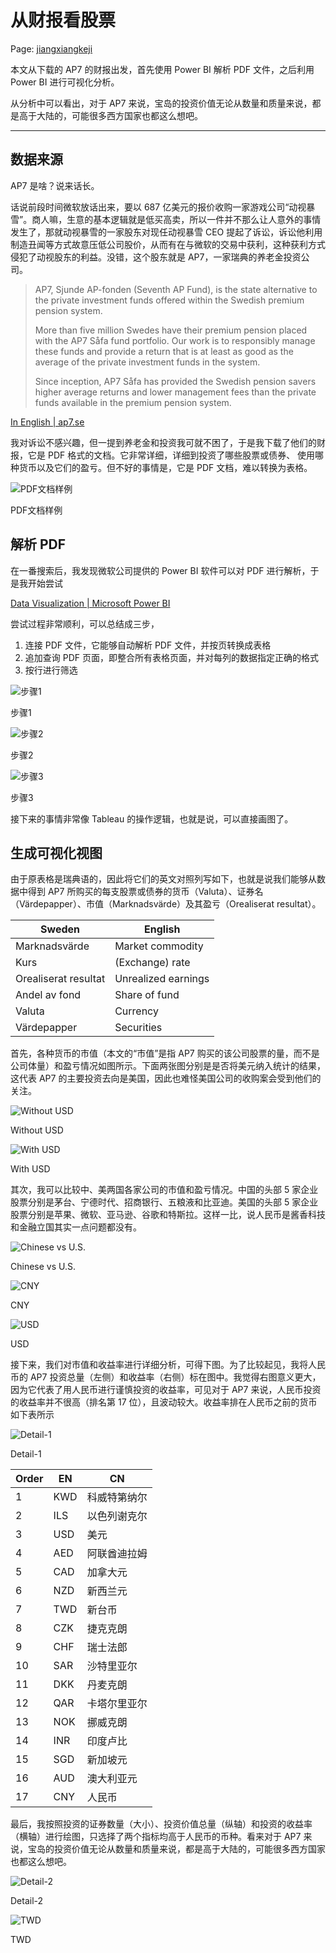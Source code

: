 # 从财报看股票

Page: [jiangxiangkeji](https://listenzcc.github.io/jiangxiangkeji-powerBI-parse-pdf "jiangxiangkeji")

本文从下载的 AP7 的财报出发，首先使用 Power BI 解析 PDF 文件，之后利用 Power BI 进行可视化分析。

从分析中可以看出，对于 AP7 来说，宝岛的投资价值无论从数量和质量来说，都是高于大陆的，可能很多西方国家也都这么想吧。

---

## 数据来源

AP7 是啥？说来话长。

话说前段时间微软放话出来，要以 687 亿美元的报价收购一家游戏公司“动视暴雪”。商人嘛，生意的基本逻辑就是低买高卖，所以一件并不那么让人意外的事情发生了，那就动视暴雪的一家股东对现任动视暴雪 CEO 提起了诉讼，诉讼他利用制造丑闻等方式故意压低公司股价，从而有在与微软的交易中获利，这种获利方式侵犯了动视股东的利益。没错，这个股东就是 AP7，一家瑞典的养老金投资公司。

> AP7, Sjunde AP-fonden (Seventh AP Fund), is the state alternative to the private investment funds offered within the Swedish premium pension system.
> 
> 
> More than five million Swedes have their premium pension placed with the AP7 Såfa fund portfolio. Our work is to responsibly manage these funds and provide a return that is at least as good as the average of the private investment funds in the system.
> 
> Since inception, AP7 Såfa has provided the Swedish pension savers higher average returns and lower management fees than the private funds available in the premium pension system.
> 

[In English | ap7.se](https://www.ap7.se/english/)

我对诉讼不感兴趣，但一提到养老金和投资我可就不困了，于是我下载了他们的财报，它是 PDF 格式的文档。它非常详细，详细到投资了哪些股票或债券、 使用哪种货币以及它们的盈亏。但不好的事情是，它是 PDF 文档，难以转换为表格。

![PDF文档样例](%E4%BB%8E%E8%B4%A2%E6%8A%A5%E7%9C%8B%E8%82%A1%E7%A5%A8%20b24c8713f4bb4143a71f6b2d41a4c49b/Untitled.png)

PDF文档样例

## 解析 PDF

在一番搜索后，我发现微软公司提供的 Power BI 软件可以对 PDF 进行解析，于是我开始尝试

[Data Visualization | Microsoft Power BI](https://powerbi.microsoft.com/en-us/)

尝试过程非常顺利，可以总结成三步，

1. 连接 PDF 文件，它能够自动解析 PDF 文件，并按页转换成表格
2. 追加查询 PDF 页面，即整合所有表格页面，并对每列的数据指定正确的格式
3. 按行进行筛选

![步骤1](%E4%BB%8E%E8%B4%A2%E6%8A%A5%E7%9C%8B%E8%82%A1%E7%A5%A8%20b24c8713f4bb4143a71f6b2d41a4c49b/Untitled%201.png)

步骤1

![步骤2](%E4%BB%8E%E8%B4%A2%E6%8A%A5%E7%9C%8B%E8%82%A1%E7%A5%A8%20b24c8713f4bb4143a71f6b2d41a4c49b/Untitled%202.png)

步骤2

![步骤3](%E4%BB%8E%E8%B4%A2%E6%8A%A5%E7%9C%8B%E8%82%A1%E7%A5%A8%20b24c8713f4bb4143a71f6b2d41a4c49b/Untitled%203.png)

步骤3

接下来的事情非常像 Tableau 的操作逻辑，也就是说，可以直接画图了。

## 生成可视化视图

由于原表格是瑞典语的，因此将它们的英文对照列写如下，也就是说我们能够从数据中得到 AP7 所购买的每支股票或债券的货币（Valuta）、证券名（Värdepapper）、市值（Marknadsvärde）及其盈亏（Orealiserat resultat）。

| Sweden               | English             |
| -------------------- | ------------------- |
| Marknadsvärde        | Market commodity    |
| Kurs                 | (Exchange) rate     |
| Orealiserat resultat | Unrealized earnings |
| Andel av fond        | Share of fund       |
| Valuta               | Currency            |
| Värdepapper          | Securities          |

首先，各种货币的市值（本文的“市值”是指 AP7 购买的该公司股票的量，而不是公司体量）和盈亏情况如图所示。下面两张图分别是是否将美元纳入统计的结果，这代表 AP7 的主要投资去向是美国，因此也难怪美国公司的收购案会受到他们的关注。

![Without USD](%E4%BB%8E%E8%B4%A2%E6%8A%A5%E7%9C%8B%E8%82%A1%E7%A5%A8%20b24c8713f4bb4143a71f6b2d41a4c49b/Untitled%204.png)

Without USD

![With USD](%E4%BB%8E%E8%B4%A2%E6%8A%A5%E7%9C%8B%E8%82%A1%E7%A5%A8%20b24c8713f4bb4143a71f6b2d41a4c49b/Untitled%205.png)

With USD

其次，我可以比较中、美两国各家公司的市值和盈亏情况。中国的头部 5 家企业股票分别是茅台、宁德时代、招商银行、五粮液和比亚迪。美国的头部 5 家企业股票分别是苹果、微软、亚马逊、谷歌和特斯拉。这样一比，说人民币是酱香科技和金融立国其实一点问题都没有。

![Chinese vs U.S.](%E4%BB%8E%E8%B4%A2%E6%8A%A5%E7%9C%8B%E8%82%A1%E7%A5%A8%20b24c8713f4bb4143a71f6b2d41a4c49b/Untitled%206.png)

Chinese vs U.S.

![CNY](%E4%BB%8E%E8%B4%A2%E6%8A%A5%E7%9C%8B%E8%82%A1%E7%A5%A8%20b24c8713f4bb4143a71f6b2d41a4c49b/Untitled%207.png)

CNY

![USD](%E4%BB%8E%E8%B4%A2%E6%8A%A5%E7%9C%8B%E8%82%A1%E7%A5%A8%20b24c8713f4bb4143a71f6b2d41a4c49b/Untitled%208.png)

USD

接下来，我们对市值和收益率进行详细分析，可得下图。为了比较起见，我将人民币的 AP7 投资总量（左侧）和收益率（右侧）标在图中。我觉得右图意义更大，因为它代表了用人民币进行谨慎投资的收益率，可见对于 AP7 来说，人民币投资的收益率并不很高（排名第 17  位），且波动较大。收益率排在人民币之前的货币如下表所示

![Detail-1](%E4%BB%8E%E8%B4%A2%E6%8A%A5%E7%9C%8B%E8%82%A1%E7%A5%A8%20b24c8713f4bb4143a71f6b2d41a4c49b/Untitled%209.png)

Detail-1

| Order | EN  | CN           |
| ----- | --- | ------------ |
| 1     | KWD | 科威特第纳尔 |
| 2     | ILS | 以色列谢克尔 |
| 3     | USD | 美元         |
| 4     | AED | 阿联酋迪拉姆 |
| 5     | CAD | 加拿大元     |
| 6     | NZD | 新西兰元     |
| 7     | TWD | 新台币       |
| 8     | CZK | 捷克克朗     |
| 9     | CHF | 瑞士法郎     |
| 10    | SAR | 沙特里亚尔   |
| 11    | DKK | 丹麦克朗     |
| 12    | QAR | 卡塔尔里亚尔 |
| 13    | NOK | 挪威克朗     |
| 14    | INR | 印度卢比     |
| 15    | SGD | 新加坡元     |
| 16    | AUD | 澳大利亚元   |
| 17    | CNY | 人民币       |

最后，我按照投资的证券数量（大小）、投资价值总量（纵轴）和投资的收益率（横轴）进行绘图，只选择了两个指标均高于人民币的币种。看来对于 AP7 来说，宝岛的投资价值无论从数量和质量来说，都是高于大陆的，可能很多西方国家也都这么想吧。

![Detail-2](%E4%BB%8E%E8%B4%A2%E6%8A%A5%E7%9C%8B%E8%82%A1%E7%A5%A8%20b24c8713f4bb4143a71f6b2d41a4c49b/Untitled%2010.png)

Detail-2

![TWD](%E4%BB%8E%E8%B4%A2%E6%8A%A5%E7%9C%8B%E8%82%A1%E7%A5%A8%20b24c8713f4bb4143a71f6b2d41a4c49b/Untitled%2011.png)

TWD